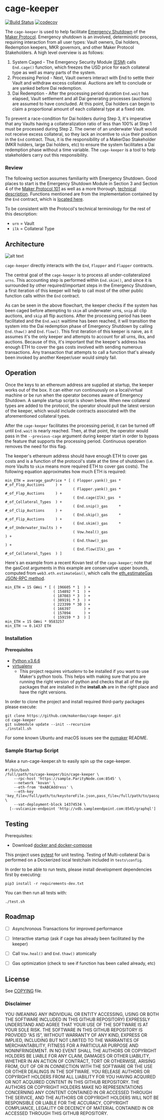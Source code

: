 # cage-keeper

[![Build Status](https://travis-ci.org/makerdao/cage-keeper.svg?branch=master)](https://travis-ci.org/makerdao/cage-keeper)
[![codecov](https://codecov.io/gh/makerdao/cage-keeper/branch/master/graph/badge.svg)](https://codecov.io/gh/makerdao/cage-keeper)

The `cage-keeper` is used to help facilitate [Emergency Shutdown](https://blog.makerdao.com/introduction-to-emergency-shutdown-in-multi-collateral-dai/) of the [Maker Protocol](https://github.com/makerdao/dss). Emergency shutdown is an involved, deterministic process, requiring interaction from all user types: Vault owners, Dai holders, Redemption keepers, MKR governors, and other Maker Protocol Stakeholders. A high level overview is as follows:
1. System Caged - The Emergency Security Module [(ESM)](https://github.com/makerdao/esm) calls `End.cage()` function, which freezes the USD price for each collateral type as well as many parts of the system.
2. Processing Period - Next, Vault owners interact with End to settle their Vault and withdraw excess collateral. Auctions are left to conclude or are yanked before Dai redemption.
3. Dai Redemption  - After the processing period duration `End.wait` has elapsed, Vault settlement and all Dai generating processes (auctions) are assumed to have concluded. At this point, Dai holders can begin to claim a proportional amount of each collateral type at a fixed rate.

To prevent a race-condition for Dai holders during Step 3, it's imperative that any Vaults having a collateralization ratio of less than 100% at Step 1 must be processed during Step 2. The owner of an underwater Vault would not receive excess collateral, so they lack an incentive to `skim` their position in the `End` contract. Thus, it is the responsibility of a MakerDao Stakeholder (MKR holders, large Dai holders, etc) to ensure the system facilitates a Dai redemption phase without a time variable. The `cage-keeper` is a tool to help stakeholders carry out this responsibility.

### Review
The following section assumes familiarity with Emergency Shutdown. Good places to start is the Emergency Shutdown Module in Section 3 and Section 4 of the [Maker Protocol 101](https://docs.makerdao.com/maker-protocol-101) as well as a more thorough, [technical description](https://docs.makerdao.com/smart-contract-modules/shutdown). Functions mentioned are from the implementation contained by the `End` contract, which is [located here](https://github.com/makerdao/dss/blob/master/src/end.sol).

To be consistent with the Protocol's technical terminology for the rest of this description:
* `urn` = Vault
* `ilk` = Collateral Type

## Architecture

![alt text](operation.png)

`cage-keeper` directly interacts with the `End`, `Flopper` and `Flapper` contracts.

The central goal of the `cage-keeper` is to process all under-collateralized `urns`. This accounting step is performed within `End.skim()`, and since it is surrounded by other required/important steps in the Emergency Shutdown, a first iteration of this keeper will help to call most of the other public function calls within the `End` contract.

As can be seen in the above flowchart, the keeper checks if the system has been caged before attempting to `skim` all underwater urns, `snip` all clip auctions, and `skip` all flip auctions. After the processing period has been facilitated and the `End.wait` waittime has been reached, it will transition the system into the Dai redemption phase of Emergency Shutdown by calling `End.thaw()` and `End.flow()`. This first iteration of this keeper is naive, as it assumes it's the only keeper and attempts to account for all urns, ilks, and auctions. Because of this, it's important that the keeper's address has enough ETH to cover the gas costs involved with sending numerous transactions. Any transaction that attempts to call a function that's already been invoked by another Keeper/user would simply fail.


## Operation

Once the keys to an ethereum address are supplied at startup, the keeper works out of the box. It can either run continuously on a local/virtual machine or be run when the operator becomes aware of Emergency Shutdown. A sample startup script is shown below. When new collateral types are added to the protocol, the operator should pull the latest version of the keeper, which would include contracts associated with the aforementioned collateral types.

After the `cage-keeper` facilitates the processing period, it can be turned off until `End.wait` is nearly reached. Then, at that point, the operator would pass in the `--previous-cage` argument during keeper start in order to bypass the feature that supports the processing period. Continuous operation removes the need for this flag.

The keeper's ethereum address should have enough ETH to cover gas costs and is a function of the protocol's state at the time of shutdown (i.e. more Vaults to `skim` means more required ETH to cover gas costs). The following equation approximates how much ETH is required:
```
min_ETH = average_gasPrice * [ ( Flopper.yank()_gas * #_of_Flop_Auctions     ) +
                               ( Flapper.yank()_gas * #_of_Flap_Auctions     ) +
                               ( End.cage(Ilk)_gas  * #_of_Collateral_Types  ) +
                               ( End.snip()_gas     * #_of_Clip_Auctions     ) +
                               ( End.skip()_gas     * #_of_Flip_Auctions     ) +
                               ( End.skim()_gas     * #_of_Underwater_Vaults ) +
                               ( Vow.heal()_gas                              ) +
                               ( End.thaw()_gas                              ) +
                               ( End.flow(Ilk)_gas  * #_of_Collateral_Types  ) ]
```

Here's an example from a recent Kovan test of the `cage-keeper`; note that the gasCost arguments in this example are conservative upper bounds, computed from `web3.eth.estimateGas()`, which calls the [eth_estimateGas JSON-RPC method](https://github.com/ethereum/wiki/wiki/JSON-RPC#eth_estimategas).
```
min_ETH = 15 GWei * [ ( 196605 * 1  ) +
                      ( 154892 * 1  ) +
                      ( 187083 * 3  ) +
                      ( 389191 * 3  ) +
                      ( 223399 * 30 ) +
                      ( 166397      ) +
                      ( 157094      ) +
                      ( 159159 * 3  ) ]
min_ETH = 15 GWei * 9583257
min_ETH ~= 0.1437 ETH
```




### Installation
#### Prerequisites
- [Python v3.6.6](https://www.python.org/downloads/release/python-366/)
- [virtualenv](https://virtualenv.pypa.io/en/latest/)
    - This project requires *virtualenv* to be installed if you want to use Maker's python tools. This helps with making sure that you are running the right version of python and checks that all of the pip packages that are installed in the **install.sh** are in the right place and have the right versions.

In order to clone the project and install required third-party packages please execute:
```
git clone https://github.com/makerdao/cage-keeper.git
cd cage-keeper
git submodule update --init --recursive
./install.sh
```

For some known Ubuntu and macOS issues see the [pymaker](https://github.com/makerdao/pymaker) README.


### Sample Startup Script

Make a run-cage-keeper.sh to easily spin up the cage-keeper.

```
#!/bin/bash
/full/path/to/cage-keeper/bin/cage-keeper \
	--rpc-host 'https://sample.ParityNode.com:8545' \
	--network 'kovan' \
	--eth-from '0xABCAddress' \
	--eth-key 'key_file=/full/path/to/keystoreFile.json,pass_file=/full/path/to/passphrase/file.txt' \
	--vat-deployment-block 14374534 \
  [--vulcanize-endpoint 'http://vdb.sampleendpoint.com:8545/graphql']
```


## Testing

Prerequisites:
* Download [docker and docker-compose](https://www.docker.com/get-started)

This project uses [pytest](https://docs.pytest.org/en/latest/) for unit testing.  Testing of Multi-collateral Dai is
performed on a Dockerized local testchain included in `tests\config`.

In order to be able to run tests, please install development dependencies first by executing:
```
pip3 install -r requirements-dev.txt
```

You can then run all tests with:
```
./test.sh
```

## Roadmap
- [ ]  Asynchronous Transactions for improved performance
- [ ]  Interactive startup (ask if cage has already been facilitated by the keeper)
- [ ]  Call `Vow.heal()` and `End.thaw()` atomically
- [ ]  Gas optimization (check to see if function has been called already, etc)


## License

See [COPYING](https://github.com/makerdao/auction-keeper/blob/master/COPYING) file.

### Disclaimer

YOU (MEANING ANY INDIVIDUAL OR ENTITY ACCESSING, USING OR BOTH THE SOFTWARE INCLUDED IN THIS GITHUB REPOSITORY) EXPRESSLY UNDERSTAND AND AGREE THAT YOUR USE OF THE SOFTWARE IS AT YOUR SOLE RISK.
THE SOFTWARE IN THIS GITHUB REPOSITORY IS PROVIDED “AS IS”, WITHOUT WARRANTY OF ANY KIND, EXPRESS OR IMPLIED, INCLUDING BUT NOT LIMITED TO THE WARRANTIES OF MERCHANTABILITY, FITNESS FOR A PARTICULAR PURPOSE AND NONINFRINGEMENT. IN NO EVENT SHALL THE AUTHORS OR COPYRIGHT HOLDERS BE LIABLE FOR ANY CLAIM, DAMAGES OR OTHER LIABILITY, WHETHER IN AN ACTION OF CONTRACT, TORT OR OTHERWISE, ARISING FROM, OUT OF OR IN CONNECTION WITH THE SOFTWARE OR THE USE OR OTHER DEALINGS IN THE SOFTWARE.
YOU RELEASE AUTHORS OR COPYRIGHT HOLDERS FROM ALL LIABILITY FOR YOU HAVING ACQUIRED OR NOT ACQUIRED CONTENT IN THIS GITHUB REPOSITORY. THE AUTHORS OR COPYRIGHT HOLDERS MAKE NO REPRESENTATIONS CONCERNING ANY CONTENT CONTAINED IN OR ACCESSED THROUGH THE SERVICE, AND THE AUTHORS OR COPYRIGHT HOLDERS WILL NOT BE RESPONSIBLE OR LIABLE FOR THE ACCURACY, COPYRIGHT COMPLIANCE, LEGALITY OR DECENCY OF MATERIAL CONTAINED IN OR ACCESSED THROUGH THIS GITHUB REPOSITORY.
